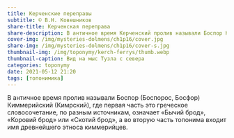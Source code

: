 ```yaml
---
title: Керченские переправы
subtitle: © В.Н. Ковешников
share-title: Керченская переправа
share-description: В античное время Керченский пролив называли Боспор Киммерийский
cover-img: /img/mysteries-dolmens/ch1p16/cover.jpg
share-img: /img/mysteries-dolmens/ch1p16/cover-s.jpg
thumbnail-img: /img/toponymy/kerch-ferrys/thumb.webp
thumbnail-caption: Вид на мыс Тузла с севера
categories: toponymy
date: 2021-05-12 21:20
tags: [топонимика]
---
```

В античное время пролив называли Боспор (Боспорос, Босфор) Киммерийский (Кимрский), где первая часть это греческое словосочетание, по разным источникам, означает «Бычий брод», «Коровий брод» или «Скотий брод», а во вторую часть топонима входит имя древнейшего этноса киммерийцев. 
